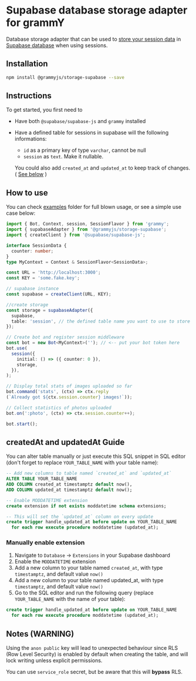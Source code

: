 # Supabase database storage adapter for grammY

Database storage adapter that can be used to [store your session data](https://grammy.dev/plugins/session.html) in [Supabase database](https://supabase.io/docs/guides/database) when using sessions.

## Installation

```bash
npm install @grammyjs/storage-supabase --save
```

## Instructions

To get started, you first need to

- Have both `@supabase/supabase-js` and `grammy` installed
- Have a defined table for sessions in supabase will the following informations:
  - `id` as a primary key of type `varchar`, cannot be null
  - `session` as `text`. Make it nullable.

  You could also add `created_at` and `updated_at` to keep track of changes. ( [See below](#createdat-and-updatedat-guide) )

## How to use

You can check [examples](https://github.com/grammyjs/storages/tree/main/packages/supabase/examples) folder for full blown usage, or see a simple use case below:

```ts
import { Bot, Context, session, SessionFlavor } from 'grammy';
import { supabaseAdapter } from '@grammyjs/storage-supabase';
import { createClient } from '@supabase/supabase-js';

interface SessionData {
  counter: number;
}
type MyContext = Context & SessionFlavor<SessionData>;

const URL = 'http://localhost:3000';
const KEY = 'some.fake.key';

// supabase instance
const supabase = createClient(URL, KEY);

//create storage
const storage = supabaseAdapter({
  supabase,
  table: 'session', // the defined table name you want to use to store your session
});

// Create bot and register session middleware
const bot = new Bot<MyContext>(''); // <-- put your bot token here
bot.use(
  session({
    initial: () => ({ counter: 0 }),
    storage,
  }),
);

// Display total stats of images uploaded so far
bot.command('stats', (ctx) => ctx.reply
(`Already got ${ctx.session.counter} images!`));

// Collect statistics of photos uploaded
bot.on(':photo', (ctx) => ctx.session.counter++);

bot.start();
```

## createdAt and updatedAt Guide

You can alter table manually or just execute this SQL snippet in SQL editor (don't forget to replace `YOUR_TABLE_NAME` with your table name):

```sql
-- Add new columns to table named `created_at` and `updated_at`
ALTER TABLE YOUR_TABLE_NAME
ADD COLUMN created_at timestamptz default now(),
ADD COLUMN updated_at timestamptz default now();

-- Enable MODDATETIME extension
create extension if not exists moddatetime schema extensions;

-- This will set the `updated_at` column on every update
create trigger handle_updated_at before update on YOUR_TABLE_NAME
  for each row execute procedure moddatetime (updated_at);
```

### Manually enable extension

1. Navigate to `Database` -> `Extensions` in your Supabase dashboard
2. Enable the `MODDATETIME` extension
3. Add a new column to your table named `created_at`, with type `timestamptz`, and default value `now()`
4. Add a new column to your table named updated_at, with type `timestamptz`, and default value `now()`
5. Go to the SQL editor and run the following query (replace `YOUR_TABLE_NAME` with the name of your table):

```sql
create trigger handle_updated_at before update on YOUR_TABLE_NAME
  for each row execute procedure moddatetime (updated_at);
```

 
## Notes (WARNING)
Using the `anon public` key will lead to unexpected behaviour since RLS (Row Level Security) is enabled by default when creating the table, and will lock writing unless explicit permissions.

You can use `service_role` secret, but be aware that this will **bypass** RLS.
